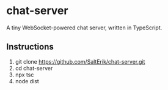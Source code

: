 # chat-server
A tiny WebSocket-powered chat server, written in TypeScript.

## Instructions
1. git clone https://github.com/SaltErik/chat-server.git
2. cd chat-server
3. npx tsc
4. node dist
